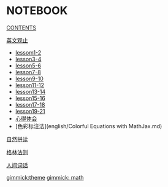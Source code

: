 # NOTEBOOK

[CONTENTS](navigation.md)

[英文观止]()

*   [lessom1-2](english/note1&amp;2.md)
*   [lesson3-4](english/note3&amp;4.md)
*   [lesson5-6](english/note5&amp;6.md)
*   [lesson7-8](english/note7&amp;8.md)
*   [lesson9-10](english/note9&amp;10.md)
*   [lesson11-12](english/note11&amp;12.md)
*   [lesson13-14](english/note13&amp;14.md)
*   [lesson15-16](english/note15&amp;16.md)
*   [lesson17-18](english/note17&amp;18.md)
*   [lesson19-21](english/note19-21.md)
*   [心得体会](english/extra.md)
*   [色彩标注法](english/Colorful Equations with MathJax.md)

[自然拼读]()

[格林法则 ]()

[人间词话]()

[gimmick:theme](yeti)
[gimmick: math]()